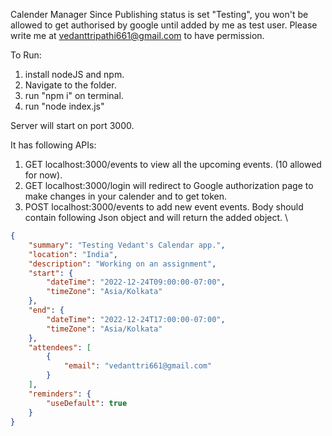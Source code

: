 Calender Manager
Since Publishing status is set "Testing", you won't be allowed to get authorised by google until added by me as test user. Please write me at vedanttripathi661@gmail.com to have permission.



To Run:
1. install nodeJS and npm.
2. Navigate to the folder.
3. run "npm i" on terminal.
4. run "node index.js"

Server will start on port 3000. 

It has following APIs:

1. GET localhost:3000/events to view all the upcoming events. (10 allowed for now). 
2. GET localhost:3000/login will redirect to Google authorization page to make changes in your calender and to get token. 
3. POST localhost:3000/events to add new event events. Body should contain following Json object and will return the added object. \
````json
{
    "summary": "Testing Vedant's Calendar app.",
    "location": "India",
    "description": "Working on an assignment",
    "start": {
        "dateTime": "2022-12-24T09:00:00-07:00",
        "timeZone": "Asia/Kolkata"
    },
    "end": {
        "dateTime": "2022-12-24T17:00:00-07:00",
        "timeZone": "Asia/Kolkata"
    },
    "attendees": [
        {
            "email": "vedanttri661@gmail.com"
        }
    ],
    "reminders": {
        "useDefault": true
    }
}
````


